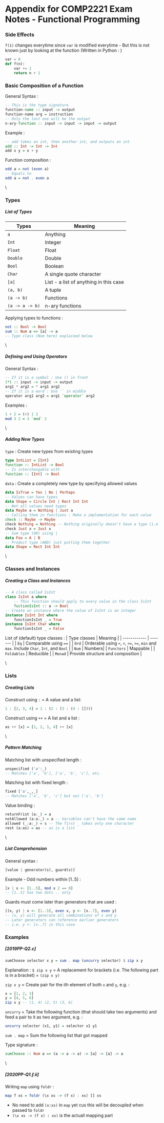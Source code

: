 # Appendix for COMP2221 Exam Notes - Functional Programming
### Side Effects
```f(1)``` changes everytime since ```var``` is modified everytime - But this is not known just by looking at the function
(Written in Python : )
```py
var = 0
def f(n):
    var += 1
    return n + 1
```

### Basic Composition of a Function
General Syntax :
```haskell
-- This is the type signature
function-name :: input -> output
function-name arg = instruction
-- Only the last one will be the output
n-ary-function :: input -> input -> input -> output
```
Example :
```haskell
-- add takes an int, then another int, and outputs an int
add :: Int -> Int -> Int
add x y = x + y
```
Function composition :
```haskell
odd a = not (even a)
-- Equals to 
odd a = not . even a
```
\
### Types
##### List of Types
| Types | Meaning | 
| ----- | ------- |
| ```a``` | Anything |
| ```Int``` | Integer |
| ```Float``` | Float |
| ```Double``` | Double |
| ```Bool``` | Boolean |
| ```Char``` | A single quote character |
| ```[a]``` | List - a list of anything in this case |
| ```(a, b)``` | A tuple |
| ```(a -> b)``` | Functions |
| ```(a -> a -> b)``` | n-ary functions |

Applying types to functions :
```haskell
not :: Bool -> Bool
sum :: Num a => [a] -> a
-- Type class (Num here) explained below
```
\
##### Defining and Using Operators
General Syntax : 
```haskell
-- If it is a symbol : Use () in front
(*) :: input -> input -> output
arg1 * arg2 = * arg1 arg2
-- If it is a word : Use `` in middle
operator arg1 arg2 = arg1 `operator` arg2

```
Examples : 
```haskell
1 + 2 = (+) 1 2
mod 3 2 = 3 `mod` 2
```
\
##### Adding New Types
```type``` : Create new types from existing types
```haskell
type IntList = [Int]
function :: IntList -> Bool
-- Is interchangable with
function :: [Int] -> Bool
```
```data``` : Create a completely new type by specifying allowed values
```haskell
data IsTrue = Yes | No | Perhaps
-- Values can have types
data Shape = Circle Int | Rect Int Int
-- Not all values need types
data Maybe a = Nothing | Just a
-- Calling them in functions : Make a implementation for each value
check :: Maybe -> Maybe
check Nothing = Nothing -- Nothing originally doesn't have a type (i.e. a), so no type here
check Just x = Just x
-- Sum type (OR) using |
data Foo = A | B
-- Product type (AND) just putting them together
data Shape = Rect Int Int
```
\
### Classes and Instances
##### Creating a Class and Instances
```haskell
-- A class called IsInt
class IsInt a where
    -- This function should apply to every value in the class IsInt
    fuctionIsInt :: a -> Bool
-- Create an instance where the value of IsInt is an integer
instance IsInt Int where
    functionIsInt _ = True
instance IsInt Char where
    functionIsInt _ = False
```
List of (default) type classes :
| Type classes | Meaning |
| ------------ | ------- |
| ```Eq``` | Comparable using ```==``` |
| ```Ord``` | Orderable using ```<```, ```>```, ```<=```, ```>=```, ```min``` and ```max```. Include ```Char```, ```Int```, and ```Bool``` |
| ```Num``` | Numbers|
| ```Functors``` | Mappable |
| ```Foldables``` | Reducible |
| ```Monad``` | Provide structure and composition |

\
### Lists
##### Creating Lists
Construct using ```:```  = A value and a list:
```haskell
1 : [2, 3, 4] = 1 : (2 : (3 : (4 : [])))
```
Construct using ```++``` = A list and a list :
```haskell
as ++ [x] = [1, 2, 3, 4] ++ [x]
```
\
##### Pattern Matching
Matching list with unspecified length :
```haskell
unspecified ('a':_)
-- Matches ['a', 'b'], ['a', 'b', 'c'], etc.
```
Matching list with fixed length :
```haskell
fixed ['a',_,_]
-- Matches ['a', 'b', 'c'] but not ['a', 'b']
```
Value binding :
```haskell
returnFrist (a:_) = a
notAllowed (a:a:_) = a -- Variables can't have the same name
allowed (_:a:_) = s -- The first _ takes only one character
rest (a:as) = as -- as is a list
```
\
##### List Comprehension
General syntax :
```haskell
[value | generator(s), guard(s)]
```
Example - Odd numbers within [1..5] :
```haskell
[x | x <- [1..5], mod x 2 == 0]
-- [1..5] has two dots .. only
```
Guards must come later than generators that are used :
```haskell
[(x, y) | x <- [1..5], even x, y <- [x..7], even y]
-- (x, y) will generate all combinations of x and y
-- Later generators can reference earlier generators 
-- i.e. y <- [x..7] in this case
```
### Examples

##### [2019PP-Q2.c]
```haskell
sumChoose selector x y = sum . map (uncurry selector) $ zip x y
```
Explanation :
```$ zip x y``` = A replacement for brackets (i.e. The following part is in a bracket) = ```(zip x y)```

```zip x y``` = Create pair for the ith element of both ```x``` and ```y```, e.g. :
```haskell
x = [1, 2, 3]
y = [4, 5, 6]
zip x y -- (1, 4) (2, 5) (3, 6)
```
```uncurry``` = Take the following function (that should take two arguments) and feed a pair to it as two argument, e.g. :
```haskell
uncurry selector (x1, y1) = selector x1 y1
```

```sum . map``` = Sum the following list that got mapped

Type signature :
``` haskell
sumChoose :: Num a => (a -> a -> a) -> [a] -> [a] -> a
```
\
##### [2020PP-Q1.f.ii]
Writing ```map``` using ```foldr``` :
```haskell
map f xs = foldr (\x xs -> (f x) : xs) [] xs
```
* No need to add ```(x:xs)``` in ```map``` yet cus this will be decoupled when passed to ```foldr```
* ```(\x xs -> (f x) : xs)``` is the actuall mapping part
